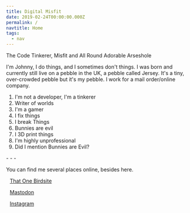 ```yaml
---
title: Digital Misfit
date: 2019-02-24T00:00:00.000Z
permalink: /
navtitle: Home
tags:
  - nav
---
```

<div class="bi-line"> The Code Tinkerer, Misfit and All Round Adorable Arseshole</div>

I'm Johnny, I do things, and I sometimes don't things. I was born and currently still live on a pebble in the UK, a pebble called Jersey. It's a tiny, over-crowded pebble but it's my pebble. I work for a mail order/online company.
<ol>
<li>I'm not a developer, I'm a tinkerer</li>
<li>Writer of worlds</li>
<li>I'm a gamer</li>
<li>I fix things</li>
<li>I break Things</li>
<li>Bunnies are evil</li>
<li>I 3D print things</li>
<li>I'm highly unprofessional</li>
<li>Did I mention Bunnies are Evil?</li>
</ol>
- - -

You can find me several places online, besides here. 

<i class="fab fa-twitter-square" style="padding-right: 10px; color: #666666;"></i>[That One Birdsite](https://twitter.com/mayanmisfit/)

<i class="fab fa-mastodon" style="padding-right: 10px; color: #666666;"></i>[Mastodon](https://mastodon.technology/@DigitalMisfit)

<i class="fab fa-instagram" style="padding-right: 10px; color: #666666;"></i>[Instagram](https://www.instagram.com/the.digital.misfit/)
